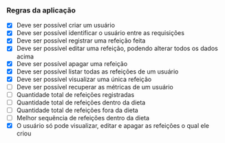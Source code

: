 ### Regras da aplicação

- [x] Deve ser possível criar um usuário
- [x] Deve ser possível identificar o usuário entre as requisições
- [x] Deve ser possível registrar uma refeição feita
- [x] Deve ser possível editar uma refeição, podendo alterar todos os dados acima
- [x] Deve ser possível apagar uma refeição
- [x] Deve ser possível listar todas as refeições de um usuário
- [x] Deve ser possível visualizar uma única refeição
- [ ] Deve ser possível recuperar as métricas de um usuário
- [ ] Quantidade total de refeições registradas
- [ ] Quantidade total de refeições dentro da dieta
- [ ] Quantidade total de refeições fora da dieta
- [ ] Melhor sequência de refeições dentro da dieta
- [x] O usuário só pode visualizar, editar e apagar as refeições o qual ele criou
